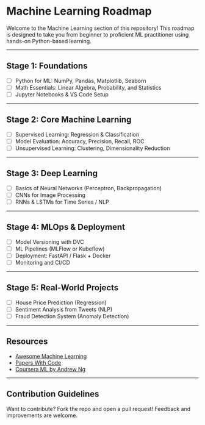 # Machine Learning Roadmap

Welcome to the Machine Learning section of this repository! This roadmap is designed to take you from beginner to proficient ML practitioner using hands-on Python-based learning.

---

## Stage 1: Foundations
- [ ] Python for ML: NumPy, Pandas, Matplotlib, Seaborn
- [ ] Math Essentials: Linear Algebra, Probability, and Statistics
- [ ] Jupyter Notebooks & VS Code Setup

---

## Stage 2: Core Machine Learning
- [ ] Supervised Learning: Regression & Classification
- [ ] Model Evaluation: Accuracy, Precision, Recall, ROC
- [ ] Unsupervised Learning: Clustering, Dimensionality Reduction

---

## Stage 3: Deep Learning
- [ ] Basics of Neural Networks (Perceptron, Backpropagation)
- [ ] CNNs for Image Processing
- [ ] RNNs & LSTMs for Time Series / NLP

---

## Stage 4: MLOps & Deployment
- [ ] Model Versioning with DVC
- [ ] ML Pipelines (MLFlow or Kubeflow)
- [ ] Deployment: FastAPI / Flask + Docker
- [ ] Monitoring and CI/CD

---

## Stage 5: Real-World Projects
- [ ] House Price Prediction (Regression)
- [ ] Sentiment Analysis from Tweets (NLP)
- [ ] Fraud Detection System (Anomaly Detection)

---

## Resources
- [Awesome Machine Learning](https://github.com/josephmisiti/awesome-machine-learning)
- [Papers With Code](https://paperswithcode.com/)
- [Coursera ML by Andrew Ng](https://www.coursera.org/learn/machine-learning)

---

## Contribution Guidelines
Want to contribute? Fork the repo and open a pull request! Feedback and improvements are welcome.
